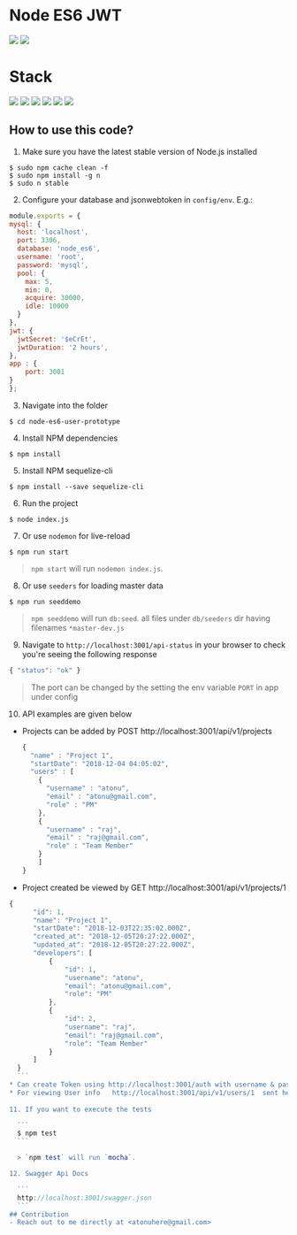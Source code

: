 # Node ES6 JWT
![](https://img.shields.io/badge/node-success-brightgreen.svg)
![](https://img.shields.io/badge/test-success-brightgreen.svg)

# Stack
![](https://img.shields.io/badge/node_8-blue.svg)
![](https://img.shields.io/badge/ES6-blue.svg)
![](https://img.shields.io/badge/express-blue.svg)
![](https://img.shields.io/badge/sequelize-blue.svg)
![](https://img.shields.io/badge/mocha-blue.svg)
![](https://img.shields.io/swagger/valid/2.0/:scheme/:url.svg)

## How to use this code?

1. Make sure you have the latest stable version of Node.js installed

  ```
  $ sudo npm cache clean -f
  $ sudo npm install -g n
  $ sudo n stable
  ```
  
2. Configure your database and jsonwebtoken in `config/env`. E.g.:

  ```javascript
  module.exports = {
  mysql: {
    host: 'localhost',
    port: 3306,
    database: 'node_es6',
    username: 'root',
    password: 'mysql',
    pool: {
  	  max: 5,
  	  min: 0,
  	  acquire: 30000,
  	  idle: 10000
    }
  },
  jwt: {
    jwtSecret: '$eCrEt',
    jwtDuration: '2 hours',
  },
  app : {
	  port: 3001
  }
};
  ```

3. Navigate into the folder  

  ```
  $ cd node-es6-user-prototype
  ```
  
4. Install NPM dependencies

  ```
  $ npm install
  ```
  
5. Install NPM sequelize-cli

  ```
  $ npm install --save sequelize-cli
  ```
  
6. Run the project

  ```
  $ node index.js
  ```
  
7. Or use `nodemon` for live-reload
  
  ```
  $ npm run start
  ```
  
  > `npm start` will run `nodemon index.js`.

8. Or use `seeders` for loading master data
  
  ```
  $ npm run seeddemo
  ```
  
  > `npm seeddemo` will run `db:seed`. all files under `db/seeders` dir having filenames `*master-dev.js`  
  
9. Navigate to `http://localhost:3001/api-status` in your browser to check you're seeing the following response

  ```javascript
  { "status": "ok" }
  ```

  > The port can be changed by the setting the env variable `PORT` in app under config

10. API examples are given below   
  
  * Projects can be added by POST http://localhost:3001/api/v1/projects
  
	```javascript
	{
	  "name" : "Project 1",
	  "startDate": "2018-12-04 04:05:02",
	  "users" : [
	    {
	      "username" : "atonu",
	      "email" : "atonu@gmail.com",
	      "role" : "PM"
	    },
	    {
	      "username" : "raj",
	      "email" : "raj@gmail.com",
	      "role" : "Team Member"
	    }
	    ]
	}	
	```
  * Project created be viewed by GET http://localhost:3001/api/v1/projects/1
  
  ```javascript
  {
	    "id": 1,
	    "name": "Project 1",
	    "startDate": "2018-12-03T22:35:02.000Z",
	    "created_at": "2018-12-05T20:27:22.000Z",
	    "updated_at": "2018-12-05T20:27:22.000Z",
	    "developers": [
	        {
	            "id": 1,
	            "username": "atonu",
	            "email": "atonu@gmail.com",
	            "role": "PM"
	        },
	        {
	            "id": 2,
	            "username": "raj",
	            "email": "raj@gmail.com",
	            "role": "Team Member"
	        }
	    ]
	}
	```
  * Can create Token using http://localhost:3001/auth with username & password as json request
  * For viewing User info   http://localhost:3001/api/v1/users/1  sent headers "x-access-token"
   
11. If you want to execute the tests

	```
	$ npm test
	```

	> `npm test` will run `mocha`.

12. Swagger Api Docs

	```
	http://localhost:3001/swagger.json
	```
## Contribution
- Reach out to me directly at <atonuhere@gmail.com>